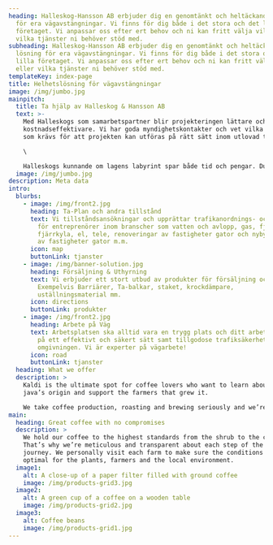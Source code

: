 ```yaml
---
heading: Halleskog-Hansson AB erbjuder dig en genomtänkt och heltäckande lösning
  för era vägavstängningar. Vi finns för dig både i det stora och det lilla
  företaget. Vi anpassar oss efter ert behov och ni kan fritt välja vilken eller
  vilka tjänster ni behöver stöd med.
subheading: Halleskog-Hansson AB erbjuder dig en genomtänkt och heltäckande
  lösning för era vägavstängningar. Vi finns för dig både i det stora och det
  lilla företaget. Vi anpassar oss efter ert behov och ni kan fritt välja vilken
  eller vilka tjänster ni behöver stöd med.
templateKey: index-page
title: Helhetslösning för vägavstängningar
image: /img/jumbo.jpg
mainpitch:
  title: Ta hjälp av Halleskog & Hansson AB
  text: >-
    Med Halleskogs som samarbetspartner blir projekteringen lättare och
    kostnadseffektivare. Vi har goda myndighetskontakter och vet vilka tillstånd
    som krävs för att projekten kan utföras på rätt sätt inom utlovad tid.\

    \

    Halleskogs kunnande om lagens labyrint spar både tid och pengar. Du lämnar helt enkelt papperskrånglet till oss och använder tiden till det som du och ditt företag är bäst på. Halleskogs leder projekten snabbaste väg genom labyrinten, ordnar alla nödvändiga tillstånd, upprättar etablerings- och TA-planer och söker polistillstånd när det behövs. Planeringen blir hållbar och säker med Halleskogs.
  image: /img/jumbo.jpg
description: Meta data
intro:
  blurbs:
    - image: /img/front2.jpg
      heading: Ta-Plan och andra tillstånd
      text: Vi tillståndsansökningar och upprättar trafikanordnings- och APD-planer
        för entreprenörer inom branscher som vatten och avlopp, gas, fjärrvärme,
        fjärrkyla, el, tele, renoveringar av fastigheter gator och nybyggnation
        av fastigheter gator m.m.
      icon: map
      buttonLink: tjanster
    - image: /img/banner-solution.jpg
      heading: Försäljning & Uthyrning
      text: Vi erbjuder ett stort utbud av produkter för försäljning och uthyrning.
        Exempelvis Barriärer, Ta-balkar, staket, krockdämpare,
        uställningsmaterial mm.
      icon: directions
      buttonLink: produkter
    - image: /img/front2.jpg
      heading: Arbete på Väg
      text: Arbetsplatsen ska alltid vara en trygg plats och ditt arbete ska utföras
        på ett effektivt och säkert sätt samt tillgodose trafiksäkerhet för
        omgivningen. Vi är experter på vägarbete!
      icon: road
      buttonLink: tjanster
  heading: What we offer
  description: >
    Kaldi is the ultimate spot for coffee lovers who want to learn about their
    java’s origin and support the farmers that grew it.

    We take coffee production, roasting and brewing seriously and we’re glad to pass that knowledge to anyone. This is an edit via identity...
main:
  heading: Great coffee with no compromises
  description: >
    We hold our coffee to the highest standards from the shrub to the cup.
    That’s why we’re meticulous and transparent about each step of the coffee’s
    journey. We personally visit each farm to make sure the conditions are
    optimal for the plants, farmers and the local environment.
  image1:
    alt: A close-up of a paper filter filled with ground coffee
    image: /img/products-grid3.jpg
  image2:
    alt: A green cup of a coffee on a wooden table
    image: /img/products-grid2.jpg
  image3:
    alt: Coffee beans
    image: /img/products-grid1.jpg
---
```

